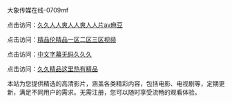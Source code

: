大象传媒在线-0709mf

点击访问：<a href="https://heiliaoow5kzm.pages.dev">久久人人爽人人爽人人片av麻豆</a>

点击访问：<a href="https://heiliao2dmwwy.pages.dev">精品伦精品一区二区三区视频</a>

点击访问：<a href="https://heiliaoll4qsx.pages.dev">中文字幕无码久久久</a>

点击访问：<a href="https://heiliaowzu4ur.pages.dev">久久精品这里热有精品</a>

本站为您提供精选的高清影片，涵盖各类精彩内容，包括电影、电视剧等，定期更新，满足不同用户的需求。无需注册，您可以随时享受流畅的观看体验。

<span style="display:none;">[Canonical link](https://github.com/qz20250709/qz13 ）</span>
